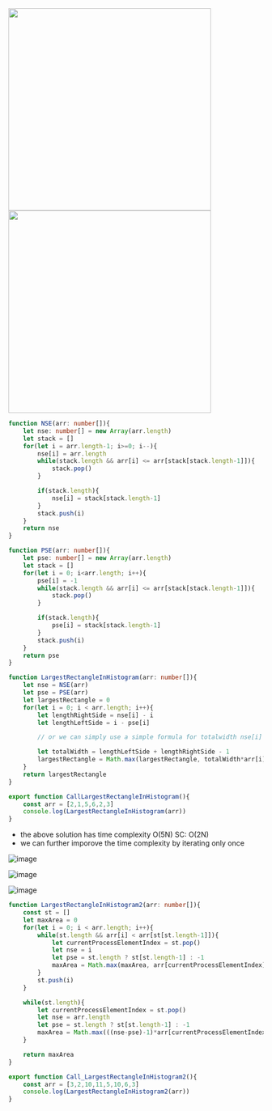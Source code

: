 <img src="https://github.com/user-attachments/assets/ef04e237-ba2b-467c-ae9f-290b1c077d3f" width=400 >

<img src="https://github.com/user-attachments/assets/0f662518-5b08-4c0b-9b02-7c6ed2f84462" width=400 >

```ts
function NSE(arr: number[]){
    let nse: number[] = new Array(arr.length)
    let stack = []
    for(let i = arr.length-1; i>=0; i--){
        nse[i] = arr.length
        while(stack.length && arr[i] <= arr[stack[stack.length-1]]){
            stack.pop()
        }

        if(stack.length){
            nse[i] = stack[stack.length-1]
        }
        stack.push(i)
    }
    return nse
}

function PSE(arr: number[]){
    let pse: number[] = new Array(arr.length)
    let stack = []
    for(let i = 0; i<arr.length; i++){
        pse[i] = -1
        while(stack.length && arr[i] <= arr[stack[stack.length-1]]){
            stack.pop()
        }

        if(stack.length){
            pse[i] = stack[stack.length-1]
        }
        stack.push(i)
    }
    return pse
}

function LargestRectangleInHistogram(arr: number[]){
    let nse = NSE(arr)
    let pse = PSE(arr)
    let largestRectangle = 0
    for(let i = 0; i < arr.length; i++){
        let lengthRightSide = nse[i] - i
        let lengthLeftSide = i - pse[i]

        // or we can simply use a simple formula for totalwidth nse[i] - pse[i] - 1

        let totalWidth = lengthLeftSide + lengthRightSide - 1
        largestRectangle = Math.max(largestRectangle, totalWidth*arr[i])
    }
    return largestRectangle
}

export function CallLargestRectangleInHistogram(){
    const arr = [2,1,5,6,2,3]
    console.log(LargestRectangleInHistogram(arr))
}

```

- the above solution has time complexity O(5N) SC: O(2N)
- we can further imporove the time complexity by iterating only once

![image](https://github.com/user-attachments/assets/7e07daf1-e4fc-4336-8e9f-8315f3f410f4)

![image](https://github.com/user-attachments/assets/fe280ebe-4ed2-4dc2-af71-ac2ad41178cd)

![image](https://github.com/user-attachments/assets/e7395169-83b6-4d64-b766-d6ede37c4e7a)


```ts
function LargestRectangleInHistogram2(arr: number[]){
    const st = []
    let maxArea = 0
    for(let i = 0; i < arr.length; i++){
        while(st.length && arr[i] < arr[st[st.length-1]]){
            let currentProcessElementIndex = st.pop()
            let nse = i
            let pse = st.length ? st[st.length-1] : -1
            maxArea = Math.max(maxArea, arr[currentProcessElementIndex]*((nse-pse)-1))
        }
        st.push(i)
    }

    while(st.length){
        let currentProcessElementIndex = st.pop()
        let nse = arr.length
        let pse = st.length ? st[st.length-1] : -1
        maxArea = Math.max(((nse-pse)-1)*arr[currentProcessElementIndex], maxArea)
    }

    return maxArea
}

export function Call_LargestRectangleInHistogram2(){
    const arr = [3,2,10,11,5,10,6,3]
    console.log(LargestRectangleInHistogram2(arr))
}
```
